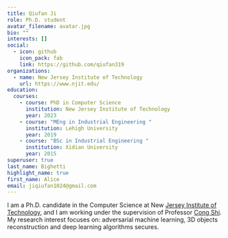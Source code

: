 ```yaml
---
title: Qiufan Ji
role: Ph.D. student
avatar_filename: avatar.jpg
bio: ""
interests: []
social:
  - icon: github
    icon_pack: fab
    link: https://github.com/qiufan319
organizations:
  - name: New Jersey Institute of Technology
    url: https://www.njit.edu/
education:
  courses:
    - course: PhD in Computer Science
      institution: New Jersey Institute of Technology
      year: 2023
    - course: "MEng in Industrial Engineering "
      institution: Lehigh University
      year: 2019
    - course: "BSc in Industrial Engineering "
      institution: Xidian University
      year: 2015
superuser: true
last_name: Bighetti
highlight_name: true
first_name: Alice
email: jiqiufan1024@gmail.com
---
```

I am a Ph.D. candidate in the Computer Science at New [Jersey Institute of Technology](https://cs.njit.edu/), and I am working under the supervision of Professor [Cong Shi](https://web.njit.edu/~cs638/). My research interest focuses on: adversarial machine learning, 3D objects reconstruction and deep learning algorithms secures.